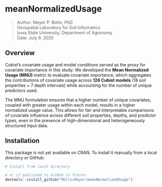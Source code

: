 # meanNormalizedUsage

> Author: Meyer P. Bohn, PhD  
> Geospatial Laboratory for Soil Informatics  
> Iowa State University, Department of Agronomy  
> Date: July 9, 2025  

## Overview

Cubist’s covariate usage and model conditions served as the proxy for covariate importance in this study.
We developed the **Mean Normalized Usage (MNU)** metric to evaluate covariate importance, which aggregates the contributions of covariate usage across **126 Cubist models** (18 soil properties × 7 depth intervals) while accounting for the number of unique predictors used.

The MNU formulation ensures that a higher number of unique covariates, coupled with greater usage within each model, results in a higher normalized usage value. 
This allows for fair and interpretable comparisons of covariate influence across different soil properties, depths, and predictor types, even in the presence of high-dimensional and heterogeneously structured input data.

## Installation

This package is not yet available on CRAN. To install it manually from a local directory or GitHub:

```r
# install from local directory

# or if published to GitHub in future:
devtools::install_github("MollicMeyer/meanNormalizedUsage")
